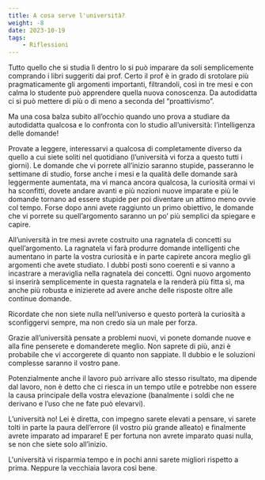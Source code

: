 ```yaml
---
title: A cosa serve l'università?
weight: -8
date: 2023-10-19
tags: 
    - Riflessioni
---
```


Tutto quello che si studia lì dentro lo si può imparare da soli semplicemente comprando i libri suggeriti dai prof. Certo il prof è in grado di srotolare più pragmaticamente gli argomenti importanti, filtrandoli, così in tre mesi e con calma lo studente può apprendere quella nuova conoscenza. Da autodidatta ci si può mettere di più o di meno a seconda del “proattivismo”.

Ma una cosa balza subito all’occhio quando uno prova a studiare da autodidatta qualcosa e lo confronta con lo studio all’università: l’intelligenza delle domande!

Provate a leggere, interessarvi a qualcosa di completamente diverso da quello a cui siete soliti nel quotidiano (l’università vi forza a questo tutti i giorni). Le domande che vi porrete all’inizio saranno stupide, passeranno le settimane di studio, forse anche i mesi e la qualità delle domande sarà leggermente aumentata, ma vi manca ancora qualcosa, la curiosità ormai vi ha sconfitti, dovete andare avanti e più nozioni nuove imparate e più le domande tornano ad essere stupide per poi diventare un attimo meno ovvie col tempo. Forse dopo anni avete raggiunto un primo obiettivo, le domande che vi porrete su quell’argomento saranno un po’ più semplici da spiegare e capire.

All’università in tre mesi avrete costruito una ragnatela di concetti su quell’argomento. La ragnatela vi farà produrre domande intelligenti che aumentano in parte la vostra curiosità e in parte capirete ancora meglio gli argomenti che avete studiato. I dubbi posti sono coerenti e si vanno a incastrare a meraviglia nella ragnatela dei concetti.
Ogni nuovo argomento si inserirà semplicemente in questa ragnatela e la renderà più fitta sì, ma anche più robusta e inizierete ad avere anche delle risposte oltre alle continue domande. 

Ricordate che non siete nulla nell’universo e questo porterà la curiosità a sconfiggervi sempre, ma non credo sia un male per forza.

Grazie all’università pensate a problemi nuovi, vi ponete domande nuove e alla fine penserete e domanderete meglio. Non saprete di più, anzi è probabile che vi accorgerete di quanto non sappiate. Il dubbio e le soluzioni complesse saranno il vostro pane.

Potenzialmente anche il lavoro può arrivare allo stesso risultato, ma dipende dal lavoro, non è detto che ci riesca in un tempo utile e potrebbe non essere la causa principale della vostra elevazione (banalmente i soldi che ne derivano e l’uso che ne fate può elevarvi).

L’università no! Lei è diretta, con impegno sarete elevati a pensare, vi sarete tolti in parte la paura dell’errore (il vostro più grande alleato) e finalmente avrete imparato ad imparare! E per fortuna non avrete imparato quasi nulla, se non che siete solo all’inizio.

L'università vi risparmia tempo e in pochi anni sarete migliori rispetto a prima. Neppure la vecchiaia lavora così bene.